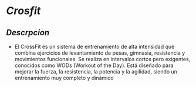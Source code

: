 # *Crosfit*

## *Descrpcion*
* El CrossFit es un sistema de entrenamiento de alta intensidad que combina ejercicios de levantamiento de pesas, gimnasia, resistencia y movimientos funcionales. Se realiza en intervalos cortos pero exigentes, conocidos como WODs (Workout of the Day). Está diseñado para mejorar la fuerza, la resistencia, la potencia y la agilidad, siendo un entrenamiento muy completo y dinámico
